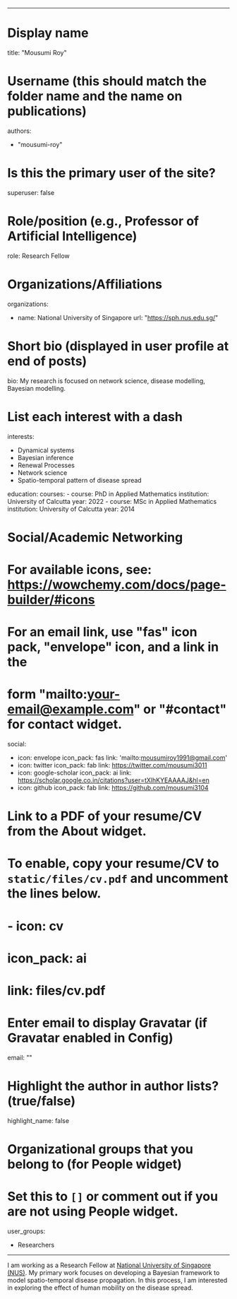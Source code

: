 
---
# Display name
title: "Mousumi Roy"

# Username (this should match the folder name and the name on publications)
authors:
- "mousumi-roy"

# Is this the primary user of the site?
superuser: false

# Role/position (e.g., Professor of Artificial Intelligence)
role: Research Fellow

# Organizations/Affiliations
organizations:
  - name: National University of Singapore
    url: "https://sph.nus.edu.sg/"

# Short bio (displayed in user profile at end of posts)
bio: My research is focused on network science, disease modelling, Bayesian modelling.

# List each interest with a dash
interests:
  - Dynamical systems
  - Bayesian inference
  - Renewal Processes
  - Network science
  - Spatio-temporal pattern of disease spread

education:
  courses:
    - course: PhD in Applied Mathematics
      institution: University of Calcutta
      year: 2022
    - course: MSc in Applied Mathematics
      institution: University of Calcutta
      year: 2014
    

# Social/Academic Networking
# For available icons, see: https://wowchemy.com/docs/page-builder/#icons
#   For an email link, use "fas" icon pack, "envelope" icon, and a link in the
#   form "mailto:your-email@example.com" or "#contact" for contact widget.
social:
  - icon: envelope
    icon_pack: fas
    link: 'mailto:mousumiroy1991@gmail.com'
  - icon: twitter
    icon_pack: fab
    link: https://twitter.com/mousumi3011
  - icon: google-scholar
    icon_pack: ai
    link: https://scholar.google.co.in/citations?user=tXlhKYEAAAAJ&hl=en
  - icon: github
    icon_pack: fab
    link: https://github.com/mousumi3104

# Link to a PDF of your resume/CV from the About widget.
# To enable, copy your resume/CV to `static/files/cv.pdf` and uncomment the lines below.
# - icon: cv
#   icon_pack: ai
#   link: files/cv.pdf

# Enter email to display Gravatar (if Gravatar enabled in Config)
email: ""

# Highlight the author in author lists? (true/false)
highlight_name: false

# Organizational groups that you belong to (for People widget)
#   Set this to `[]` or comment out if you are not using People widget.
user_groups:
  - Researchers
---

I am working as a Research Fellow at [National University of Singapore (NUS)](https://sph.nus.edu.sg/). My primary work focuses on developing a Bayesian framework to model spatio-temporal disease propagation. In this process, I am interested in exploring the effect of human mobility on the disease spread.
